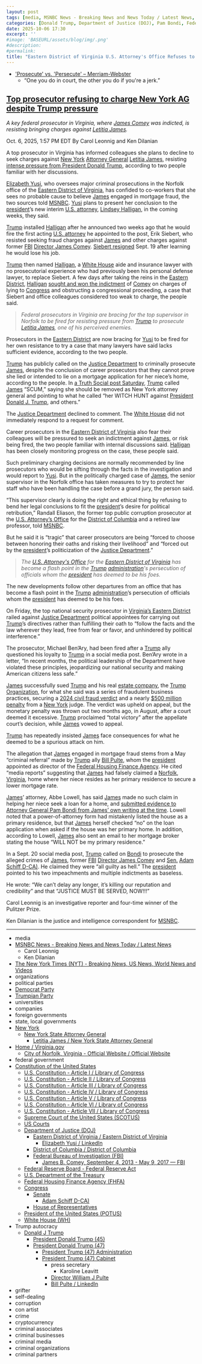 ```yaml
---
layout: post
tags: [media, MSNBC News - Breaking News and News Today / Latest News, Carol Leonnig, Ken Dilanian, The New York Times (NYT) - Breaking News US News World News and Videos, organizations, political parties, Democrat Party, Trumpian Party, universities, companies, foreign governments, state local governments, New York, New York State Attorney General, Letitia James / New York State Attorney General, Home / Virginia.gov, City of Norfolk Virginia - Official Website / Official Website, federal government, Constitution of the United States, U.S. Constitution - Article I / Library of Congress, U.S. Constitution - Article II / Library of Congress, U.S. Constitution - Article III / Library of Congress, U.S. Constitution - Article IV / Library of Congress, U.S. Constitution - Article V / Library of Congress, U.S. Constitution - Article VI / Library of Congress, U.S. Constitution - Article VII / Library of Congress, Supreme Court of the United States (SCOTUS), US Courts, Department of Justice (DOJ), Eastern District of Virginia / Eastern District of Virginia, Elizabeth Yusi / LinkedIn, District of Columbia / District of Columbia, Federal Bureau of Investigation (FBI), James B. Comey September 4 2013 - May 9 2017 — FBI, Federal Reserve Board - Federal Reserve Act, U.S. Department of the Treasury, Federal Housing Finance Agency (FHFA), Congress, Senate, Adam Schiff D-CA), House of Representatives, President of the United States (POTUS), White House (WH), Trump autocracy, Donald J Trump, President Donald Trump (45), President Donald Trump (47), President Trump (47) Administration, President Trump (47) Cabinet, press secretary, Karoline Leavitt, Director William J Pulte, Bill Pulte / LinkedIn, grifter, self-dealing, corruption, con artist, crime, cryptocurrency, criminal associates, criminal businesses, criminal media, criminal organizations, criminal partners]
categories: [Donald Trump, Department of Justice (DOJ), Pam Bondi, Federal Housing Finance Agency (FHFA), Bill Pulte, New York Attorney General, Letitia James, mortgage fraud, weaponization, persecution, Trump Crime Family]
date: 2025-10-06 17:30
excerpt: ''
#image: 'BASEURL/assets/blog/img/.png'
#description:
#permalink:
title: "Eastern District of Virginia U.S. Attorney's Office Refuses to Indict New York Attorney General Letitia James for Mortgage Fraud"
---
```


- ['Prosecute' vs. 'Persecute' – Merriam-Webster](https://www.merriam-webster.com/grammar/prosecuted-vs-persecuted-usage)
    - “One you do in court, the other you do if you're a jerk.”

## [Top prosecutor refusing to charge New York AG despite Trump pressure](https://www.msnbc.com/msnbc/news/top-prosecutor-trump-pressure-charge-new-york-ag-rcna235922)

*A key federal prosecutor in Virginia, where [James Comey](https://www.fbi.gov/history/directors/james-b-comey/) was indicted, is resisting bringing charges against [Letitia James](https://ag.ny.gov/about/meet-letitia-james).*

Oct. 6, 2025, 1:57 PM EDT
By Carol Leonnig and Ken Dilanian

A top prosecutor in Virginia has informed colleagues she plans to decline to seek charges against [New York](https://www.ny.gov/) [Attorney General](https://ag.ny.gov/) [Letitia James](https://ag.ny.gov/about/meet-letitia-james), resisting [intense pressure from President Donald Trump](https://www.msnbc.com/opinion/msnbc-opinion/donald-trump-letitia-james-subpoenas-rcna224310), according to two people familiar with her discussions.

[Elizabeth Yusi](https://www.linkedin.com/in/elizabeth-yusi-198025a3/), who oversees major criminal prosecutions in the Norfolk office of the [Eastern District of Virginia](https://www.justice.gov/usao-edva/), has confided to co-workers that she sees no probable cause to believe [James](https://ag.ny.gov/about/meet-letitia-james) engaged in mortgage fraud, the two sources told [MSNBC](https://www.msnbc.com/). [Yusi](https://www.linkedin.com/in/elizabeth-yusi-198025a3/) plans to present her conclusion to the [president](https://www.whitehouse.gov/)’s new interim [U.S. attorney](https://www.justice.gov/), [Lindsey Halligan](https://www.justice.gov/usao-edva/), in the coming weeks, they said.

[Trump](https://www.donaldjtrump.com/) installed [Halligan](https://www.justice.gov/usao-edva/) after he announced two weeks ago that he would fire the first acting [U.S. attorney](https://www.justice.gov/) he appointed to the post, Erik Siebert, who resisted seeking fraud charges against [James](https://ag.ny.gov/about/meet-letitia-james) and other charges against former [FBI](https://www.fbi.gov/) [Director James Comey](https://www.fbi.gov/history/directors/james-b-comey/). [Siebert resigned](https://www.msnbc.com/msnbc/watch/breaking-u-s-attorney-to-resign-amid-pressure-from-trump-admin-to-indict-new-york-ag-james-247982661865) Sept. 19 after learning he would lose his job.

[Trump](https://www.donaldjtrump.com/) then named [Halligan](https://www.justice.gov/usao-edva/), a [White House](https://www.whitehouse.gov/) aide and insurance lawyer with no prosecutorial experience who had previously been his personal defense lawyer, to replace Siebert. A few days after taking the reins in the [Eastern District](https://www.justice.gov/usao-edva/), [Halligan](https://www.justice.gov/usao-edva/) [sought and won the indictment](https://www.msnbc.com/msnbc/news/james-comey-indictment-congress-fbi-director-rcna233691) of [Comey](https://www.fbi.gov/history/directors/james-b-comey/) on charges of lying to [Congress](https://www.congress.gov/) and obstructing a congressional proceeding, a case that Siebert and office colleagues considered too weak to charge, the people said.

> *Federal prosecutors in Virginia are bracing for the top supervisor in Norfolk to be fired for resisting pressure from [Trump](https://www.donaldjtrump.com/) to prosecute [Letitia James](https://ag.ny.gov/about/meet-letitia-james), one of his perceived enemies.*

Prosecutors in the [Eastern District](https://www.justice.gov/usao-edva/) are now bracing for [Yusi](https://www.linkedin.com/in/elizabeth-yusi-198025a3/) to be fired for her own resistance to try a case that many lawyers have said lacks sufficient evidence, according to the two people.

[Trump](https://www.donaldjtrump.com/) has publicly called on the [Justice Department](https://www.justice.gov/) to criminally prosecute [James](https://ag.ny.gov/about/meet-letitia-james), despite the conclusion of career prosecutors that they cannot prove she lied or intended to lie on a mortgage application for her niece’s home, according to the people. In [a Truth Social post Saturday](https://truthsocial.com/@realDonaldTrump](https://www.donaldjtrump.com/)/posts/115317676598981431), [Trump](https://www.donaldjtrump.com/) called [James](https://ag.ny.gov/about/meet-letitia-james) “SCUM,” saying she should be removed as New York attorney general and pointing to what he called “her WITCH HUNT against [President](https://www.whitehouse.gov/) [Donald J. Trump](https://www.donaldjtrump.com/), and others.”

The [Justice Department](https://www.justice.gov/) declined to comment. The [White House](https://www.whitehouse.gov/) did not immediately respond to a request for comment.

Career prosecutors in the [Eastern District of Virginia](https://www.justice.gov/usao-edva/) also fear their colleagues will be pressured to seek an indictment against [James](https://ag.ny.gov/about/meet-letitia-james), or risk being fired, the two people familiar with internal discussions said. [Halligan](https://www.justice.gov/usao-edva/) has been closely monitoring progress on the case, these people said.

Such preliminary charging decisions are normally recommended by line prosecutors who would be sifting through the facts in the investigation and would report to [Yusi](https://www.linkedin.com/in/elizabeth-yusi-198025a3/). But in the politically charged case of [James](https://ag.ny.gov/about/meet-letitia-james), the senior supervisor in the Norfolk office has taken measures to try to protect her staff who have been handling the case before a grand jury, the person said.

“This supervisor clearly is doing the right and ethical thing by refusing to bend her legal conclusions to fit the [president](https://www.whitehouse.gov/)’s desire for political retribution,” Randall Eliason, the former top public corruption prosecutor at the [U.S. Attorney’s Office](https://www.justice.gov/) for the [District of Columbia](https://www.justice.gov/usao-dc) and a retired law professor, told [MSNBC](https://www.msnbc.com/).

But he said it is “tragic” that career prosecutors are being “forced to choose between honoring their oaths and risking their livelihood” and “forced out by the [president](https://www.whitehouse.gov/)’s politicization of the [Justice Department](https://www.justice.gov/).”

> *The [U.S. Attorney's Office](https://www.justice.gov/) for the [Eastern District of Virginia](https://www.justice.gov/usao-edva/) has become a flash point in the [Trump](https://www.donaldjtrump.com/) [administration](https://www.whitehouse.gov/administration/)'s persecution of officials whom the [president](https://www.whitehouse.gov/) has deemed to be his foes.*

The new developments follow other departures from an office that has become a flash point in the [Trump](https://www.donaldjtrump.com/) [administration](https://www.whitehouse.gov/administration/)’s persecution of officials whom the [president](https://www.whitehouse.gov/) has deemed to be his foes.

On Friday, the top national security prosecutor in [Virginia’s Eastern District](https://www.justice.gov/usao-edva/) railed against [Justice Department](https://www.justice.gov/) political appointees for carrying out [Trump](https://www.donaldjtrump.com/)’s directives rather than fulfilling their oath to “follow the facts and the law wherever they lead, free from fear or favor, and unhindered by political interference.”

The prosecutor, Michael Ben’Ary, had been fired after a [Trump](https://www.donaldjtrump.com/) ally questioned his loyalty to [Trump](https://www.donaldjtrump.com/) in a social media post. Ben’Ary wrote in a letter, “In recent months, the political leadership of the Department have violated these principles, jeopardizing our national security and making American citizens less safe.”

[James](https://ag.ny.gov/about/meet-letitia-james) successfully sued [Trump](https://www.donaldjtrump.com/) and his real [estate company](https://www.trump.com/), the [Trump Organization](https://www.trump.com/), for what she said was a series of fraudulent business practices, securing a [2024 civil fraud verdict](https://ag.ny.gov/press-release/2024/attorney-general-james-wins-landmark-victory-case-against-donald-trump) and a nearly [\$500 million penalty](https://ag.ny.gov/press-release/2024/attorney-general-james-wins-landmark-victory-case-against-donald-trump) from a [New York](https://www.ny.gov/) judge. The verdict was upheld on appeal, but the monetary penalty was thrown out two months ago, in August, after a court deemed it excessive. [Trump](https://www.donaldjtrump.com/) proclaimed “total victory” after the appellate court’s decision, while [James](https://ag.ny.gov/about/meet-letitia-james) vowed to appeal.

[Trump](https://www.donaldjtrump.com/) has repeatedly insisted [James](https://ag.ny.gov/about/meet-letitia-james) face consequences for what he deemed to be a spurious attack on him.

The allegation that [James](https://ag.ny.gov/about/meet-letitia-james) engaged in mortgage fraud stems from a May “criminal referral” made by [Trump](https://www.donaldjtrump.com/) ally [Bill Pulte](https://www.fhfa.gov/about/leadership/william-j-pulte), whom the [president](https://www.whitehouse.gov/) appointed as director of the [Federal Housing Finance Agency](https://www.fhfa.gov=). He cited “media reports” suggesting that [James](https://ag.ny.gov/about/meet-letitia-james) had falsely claimed a [Norfolk](https://www.norfolk.gov/), [Virginia](https://www.virginia.gov/), home where her niece resides as her primary residence to secure a lower mortgage rate.

[James](https://ag.ny.gov/about/meet-letitia-james)’ attorney, Abbe Lowell, has said [James](https://ag.ny.gov/about/meet-letitia-james) made no such claim in helping her niece seek a loan for a home, and [submitted evidence to Attorney General Pam Bondi from James’ own writing at the time](https://www.nytimes.com/interactive/2025/04/24/us/nyag-james-letter-to-ag-bondi.html). Lowell noted that a power-of-attorney form had mistakenly listed the house as a primary residence, but that [James](https://ag.ny.gov/about/meet-letitia-james) herself checked “no” on the loan application when asked if the house was her primary home. In addition, according to Lowell, [James](https://ag.ny.gov/about/meet-letitia-james) also sent an email to her mortgage broker stating the house “WILL NOT be my primary residence.”

In a Sept. 20 social media post, [Trump](https://www.donaldjtrump.com/) called on [Bondi](https://www.justice.gov/ag/staff-profile/meet-attorney-general/) to prosecute the alleged crimes of [James](https://ag.ny.gov/about/meet-letitia-james), former [FBI](https://www.fbi.gov/) [Director James Comey](https://www.fbi.gov/history/directors/james-b-comey/) and [Sen.](https://www.senate.gov/) [Adam Schiff D-CA)](https://www.schiff.senate.gov/). He claimed they were “all guilty as hell.” The [president](https://www.whitehouse.gov/) pointed to his two impeachments and multiple indictments as baseless.

He wrote: “We can’t delay any longer, it’s killing our reputation and credibility” and that “JUSTICE MUST BE SERVED, NOW!!!”

Carol Leonnig is an investigative reporter and four-time winner of the Pulitzer Prize.

Ken Dilanian is the justice and intelligence correspondent for [MSNBC](https://www.msnbc.com/).

----
- media
- [MSNBC News - Breaking News and News Today / Latest News](https://www.msnbc.com/)
    - Carol Leonnig
    - Ken Dilanian
- [The New York Times (NYT) - Breaking News, US News, World News and Videos](https://www.nytimes.com/)
- organizations
- political parties
- [Democrat Party](https://www.democrats.org/)
- [Trumpian Party](https://www.gop.com/)
- universities
- companies
- foreign governments
- state, local governments 
- [New York](https://www.ny.gov/)
    - [New York State Attorney General](https://ag.ny.gov/)
        - [Letitia James / New York State Attorney General](https://ag.ny.gov/about/meet-letitia-james)
- [Home / Virginia.gov](https://www.virginia.gov/)
    - [City of Norfolk, Virginia - Official Website / Official Website](https://www.norfolk.gov/)
- federal government
- [Constitution of the United States](https://constitution.congress.gov/constitution/)
    - [U.S. Constitution - Article I / Library of Congress](https://constitution.congress.gov/constitution/article-1/)
    - [U.S. Constitution - Article II / Library of Congress](https://constitution.congress.gov/constitution/article-2/)
    - [U.S. Constitution - Article III / Library of Congress](https://constitution.congress.gov/constitution/article-3/)
    - [U.S. Constitution - Article IV / Library of Congress](https://constitution.congress.gov/constitution/article-4/)
    - [U.S. Constitution - Article V / Library of Congress](https://constitution.congress.gov/constitution/article-5/)
    - [U.S. Constitution - Article VI / Library of Congress](https://constitution.congress.gov/constitution/article-6/)
    - [U.S. Constitution - Article VII / Library of Congress](https://constitution.congress.gov/constitution/article-7/)
    - [Supreme Court of the United States (SCOTUS)](https://www.supremecourt.gov/)
    - [US Courts](https://www.uscourts.gov/)
    - [Department of Justice (DOJ)](https://www.justice.gov/)
        - [Eastern District of Virginia / Eastern District of Virginia](https://www.justice.gov/usao-edva)
            - [Elizabeth Yusi / LinkedIn](https://www.linkedin.com/in/elizabeth-yusi-198025a3/)
        - [District of Columbia / District of Columbia](https://www.justice.gov/usao-dc)
        - [Federal Bureau of Investigation (FBI)](https://www.fbi.gov/)
            - [James B. Comey, September 4, 2013 - May 9, 2017 — FBI](https://www.fbi.gov/history/directors/james-b-comey)
    - [Federal Reserve Board - Federal Reserve Act](https://www.federalreserve.gov/aboutthefed/fract.htm)
    - [U.S. Department of the Treasury](https://home.treasury.gov/)
    - [Federal Housing Finance Agency (FHFA)](https://www.fhfa.gov=)
    - [Congress](https://www.congress.gov/)
        - [Senate](https://www.senate.gov/)
            - [Adam Schiff D-CA)](https://www.schiff.senate.gov/)
        - [House of Representatives](https://www.house.gov/)
     - [President of the United States (POTUS)](https://www.whitehouse.gov/)
    - [White House (WH)](https://www.whitehouse.gov/)
- Trump autocracy
    - [Donald J Trump](https://www.donaldjtrump.com/)
        - [President Donald Trump (45)](https://trumpwhitehouse.archives.gov/)
        - [President Donald Trump (47)](https://www.whitehouse.gov/administration/donald-j-trump/)
            - [President Trump (47) Administration](https://www.whitehouse.gov/administration/)
            - [President Trump (47) Cabinet](https://www.whitehouse.gov/administration/the-cabinet/)
                - press secretary
                    - Karoline Leavitt
                - [Director William J Pulte](https://www.fhfa.gov/about/leadership/william-j-pulte)
                - [Bill Pulte / LinkedIn](https://www.linkedin.com/in/pulte/)
- grifter
- self-dealing
- corruption
- con artist
- crime
- cryptocurrency
- criminal associates
- criminal businesses
- criminal media
- criminal organizations
- criminal partners